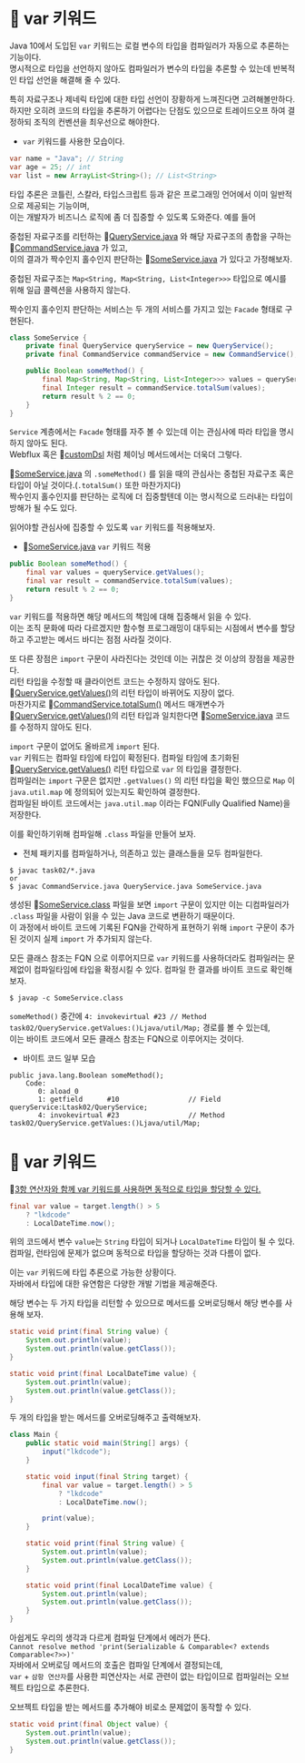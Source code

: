 # 🎯 var 키워드

Java 10에서 도입된 `var` 키워드는 로컬 변수의 타입을 컴파일러가 자동으로 추론하는 기능이다.  
명시적으로 타입을 선언하지 않아도 컴파일러가 변수의 타입을 추론할 수 있는데 반복적인 타입 선언을 해결해 줄 수 있다.  

특히 자료구조나 제네릭 타입에 대한 타입 선언이 장황하게 느껴진다면 고려해볼만하다.  
하지만 오히려 코드의 타입을 추론하기 어렵다는 단점도 있으므로 트레이드오프 하여 결정하되 조직의 컨벤션을 최우선으로 해야한다.  

- `var` 키워드를 사용한 모습이다.

```java
var name = "Java"; // String
var age = 25; // int
var list = new ArrayList<String>(); // List<String>
```

타입 추론은 코틀린, 스칼라, 타입스크립트 등과 같은 프로그래밍 언어에서 이미 일반적으로 제공되는 기능이며,  
이는 개발자가 비즈니스 로직에 좀 더 집중할 수 있도록 도와준다. 예를 들어  

중첩된 자료구조를 리턴하는 🔗[QueryService.java](./src/main/java/task01/QueryService.java) 와 해당 자료구조의 총합을 구하는 🔗[CommandService.java](./src/main/java/task01/CommandService.java) 가 있고,  
이의 결과가 짝수인지 홀수인지 판단하는 🔗[SomeService.java](./src/main/java/task01/SomeService.java) 가 있다고 가정해보자.  

중첩된 자료구조는 `Map<String, Map<String, List<Integer>>>` 타입으로 예시를 위해 일급 콜렉션을 사용하지 않는다.  

짝수인지 홀수인지 판단하는 서비스는 두 개의 서비스를 가지고 있는 `Facade` 형태로 구현된다.  

```java
class SomeService {
    private final QueryService queryService = new QueryService();
    private final CommandService commandService = new CommandService();

    public Boolean someMethod() {
        final Map<String, Map<String, List<Integer>>> values = queryService.getValues();
        final Integer result = commandService.totalSum(values);
        return result % 2 == 0;
    }
}
```

`Service` 계층에서는 `Facade` 형태를 자주 볼 수 있는데 이는 관심사에 따라 타입을 명시하지 않아도 된다.  
Webflux 혹은 🔗[customDsl](../custom-dsl/README.md) 처럼 체이닝 메서드에서는 더욱더 그렇다.  

🔗[SomeService.java](./src/main/java/task01/SomeService.java) 의 `.someMethod()` 를 읽을 때의 관심사는 중첩된 자료구조 혹은 타입이 아닐 것이다.(`.totalSum()` 또한 마찬가지다)  
짝수인지 홀수인지를 판단하는 로직에 더 집중할텐데 이는 명시적으로 드러내는 타입이 방해가 될 수도 있다.  

읽어야할 관심사에 집중할 수 있도록 `var` 키워드를 적용해보자.  

- 🔗[SomeService.java](./src/main/java/task02/SomeService.java) `var` 키워드 적용

```java
public Boolean someMethod() {
    final var values = queryService.getValues();
    final var result = commandService.totalSum(values);
    return result % 2 == 0;
}
```

`var` 키워드를 적용하면 해당 메서드의 책임에 대해 집중해서 읽을 수 있다.  
이는 조직 문화에 따라 다르겠지만 함수형 프로그래밍이 대두되는 시점에서 변수를 할당하고 주고받는 메서드 바디는 점점 사라질 것이다.  

또 다른 장점은 `import` 구문이 사라진다는 것인데 이는 귀찮은 것 이상의 장점을 제공한다.  
리턴 타입을 수정할 때 클라이언트 코드는 수정하지 않아도 된다.  
🔗[QueryService.getValues()](./src/main/java/task02/QueryService.java)의 리턴 타입이 바뀌어도 지장이 없다.  
마찬가지로 🔗[CommandService.totalSum()](./src/main/java/task02/CommandService.java) 메서드 매개변수가 🔗[QueryService.getValues()](./src/main/java/task02/QueryService.java)의 리턴 타입과 일치한다면 🔗[SomeService.java](./src/main/java/task02/SomeService.java) 코드를 수정하지 않아도 된다.  

`import` 구문이 없어도 올바르게 `import` 된다.  
`var` 키워드는 컴파일 타임에 타입이 확정된다. 컴파일 타임에 초기화된 🔗[QueryService.getValues()](./src/main/java/task02/QueryService.java) 리턴 타입으로 `var` 의 타입을 결정한다.  
컴파일러는 `import` 구문은 없지만 `.getValues()` 의 리턴 타입을 확인 했으므로 `Map` 이 `java.util.map` 에 정의되어 있는지도 확인하여 결정한다.  
컴파일된 바이트 코드에서는 `java.util.map` 이라는 FQN(Fully Qualified Name)을 저장한다.  

이를 확인하기위해 컴파일해 `.class` 파일을 만들어 보자.  

- 전체 패키지를 컴파일하거나, 의존하고 있는 클래스들을 모두 컴파일한다.  

```shell
$ javac task02/*.java
or
$ javac CommandService.java QueryService.java SomeService.java
```

생성된 🔗[SomeService.class](./src/main/java/task02/CommandService.class) 파일을 보면 `import` 구문이 있지만 이는 디컴파일러가 `.class` 파일을 사람이 읽을 수 있는 Java 코드로 변환하기 때문이다.  
이 과정에서 바이트 코드에 기록된 FQN을 간략하게 표현하기 위해 `import` 구문이 추가된 것이지 실제 `import` 가 추가되지 않는다.  

모든 클래스 참조는 FQN 으로 이루어지므로 `var` 키워드를 사용하더라도 컴파일러는 문제없이 컴파일타임에 타입을 확정시킬 수 있다.
컴파일 한 결과를 바이트 코드로 확인해보자.  

```shell
$ javap -c SomeService.class
```

`someMethod()` 중간에 `4: invokevirtual #23 // Method task02/QueryService.getValues:()Ljava/util/Map;` 경로를 볼 수 있는데,  
이는 바이트 코드에서 모든 클래스 참조는 FQN으로 이루어지는 것이다.  


- 바이트 코드 일부 모습 

```shell
public java.lang.Boolean someMethod();
    Code:
       0: aload_0
       1: getfield      #10                 // Field queryService:Ltask02/QueryService;
       4: invokevirtual #23                 // Method task02/QueryService.getValues:()Ljava/util/Map;
```

# 🎯 var 키워드

🔗[3항 연산자와 함께 var 키워드를 사용하면 동적으로 타입을 할당할 수 있다.](./src/main/java/task03/Main.java)  

```java
final var value = target.length() > 5
    ? "lkdcode"
    : LocalDateTime.now();
```

위의 코드에서 변수 `value`는 `String` 타입이 되거나 `LocalDateTime` 타입이 될 수 있다.  
컴파일, 런타임에 문제가 없으며 동적으로 타입을 할당하는 것과 다름이 없다.  

이는 `var` 키워드에 타입 추론으로 가능한 상황이다.  
자바에서 타입에 대한 유연함은 다양한 개발 기법을 제공해준다.  

해당 변수는 두 가지 타입을 리턴할 수 있으므로 메서드를 오버로딩해서 해당 변수를 사용해 보자.  

```java
static void print(final String value) {
    System.out.println(value);
    System.out.println(value.getClass());
}

static void print(final LocalDateTime value) {
    System.out.println(value);
    System.out.println(value.getClass());
}
```

두 개의 타입을 받는 메서드를 오버로딩해주고 출력해보자.

```java
class Main {
    public static void main(String[] args) {
        input("lkdcode");
    }

    static void input(final String target) {
        final var value = target.length() > 5
            ? "lkdcode"
            : LocalDateTime.now();

        print(value);
    }

    static void print(final String value) {
        System.out.println(value);
        System.out.println(value.getClass());
    }

    static void print(final LocalDateTime value) {
        System.out.println(value);
        System.out.println(value.getClass());
    }
}
```

아쉽게도 우리의 생각과 다르게 컴파일 단계에서 에러가 뜬다.  
`Cannot resolve method 'print(Serializable & Comparable<? extends Comparable<?>>)'`  
자바에서 오버로딩 메서드의 호출은 컴파일 단계에서 결정되는데,  
`var` + `삼항 연산자`를 사용한 피연산자는 서로 관련이 없는 타입이므로 컴파일러는 오브젝트 타입으로 추론한다.  

오브젝트 타입을 받는 메서드를 추가해야 비로소 문제없이 동작할 수 있다.  

```java
static void print(final Object value) {
    System.out.println(value);
    System.out.println(value.getClass());
}
```